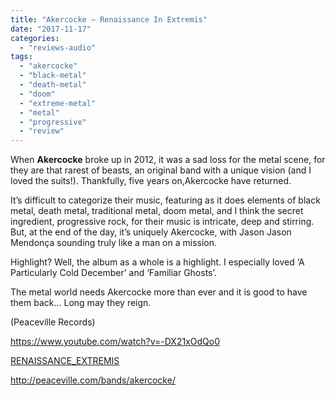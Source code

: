 ```yaml
---
title: "Akercocke – Renaissance In Extremis"
date: "2017-11-17"
categories: 
  - "reviews-audio"
tags: 
  - "akercocke"
  - "black-metal"
  - "death-metal"
  - "doom"
  - "extreme-metal"
  - "metal"
  - "progressive"
  - "review"
---
```


When **Akercocke** broke up in 2012, it was a sad loss for the metal scene, for they are that rarest of beasts, an original band with a unique vision (and I loved the suits!). Thankfully, five years on,Akercocke have returned.

It’s difficult to categorize their music, featuring as it does elements of black metal, death metal, traditional metal, doom metal, and I think the secret ingredient, progressive rock, for their music is intricate, deep and stirring. But, at the end of the day, it’s uniquely Akercocke, with Jason Jason Mendonça sounding truly like a man on a mission.

Highlight? Well, the album as a whole is a highlight. I especially loved ‘A Particularly Cold December’ and ‘Familiar Ghosts’.

The metal world needs Akercocke more than ever and it is good to have them back… Long may they reign.

(Peaceville Records)

https://www.youtube.com/watch?v=-DX21xOdQo0

[RENAISSANCE\_EXTREMIS](http://smarturl.it/RENAISSANCE_EXTREMIS)

http://peaceville.com/bands/akercocke/
